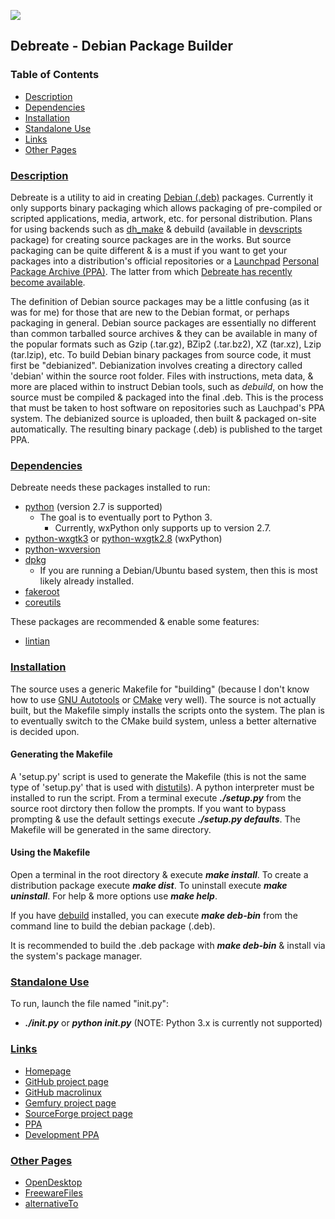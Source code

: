 ![][icon]

## Debreate - Debian Package Builder


### Table of Contents
* [Description](#description)
* [Dependencies](#dependencies)
* [Installation](#installation)
* [Standalone Use](#standalone-use)
* [Links](#links)
* [Other Pages](#other-pages)


### [Description](#table-of-contents)

Debreate is a utility to aid in creating [Debian (.deb)][wiki.deb] packages. Currently it only supports binary packaging which allows packaging of pre-compiled or scripted applications, media, artwork, etc. for personal distribution. Plans for using backends such as [dh_make][pkg.dh-make] & debuild (available in [devscripts][pkg.devscripts] package) for creating source packages are in the works. But source packaging can be quite different & is a must if you want to get your packages into a distribution's official repositories or a [Launchpad][launchpad] [Personal Package Archive (PPA)][wiki.ppa]. The latter from which [Debreate has recently become available][ppa.debreate].

The definition of Debian source packages may be a little confusing (as it was for me) for those that are new to the Debian format, or perhaps packaging in general. Debian source packages are essentially no different than common tarballed source archives & they can be available in many of the popular formats such as Gzip (.tar.gz), BZip2 (.tar.bz2), XZ (tar.xz), Lzip (tar.lzip), etc. To build Debian binary packages from source code, it must first be "debianized". Debianization involves creating a directory called 'debian' within the source root folder. Files with instructions, meta data, & more are placed within to instruct Debian tools, such as *debuild*, on how the source must be compiled & packaged into the final .deb. This is the process that must be taken to host software on repositories such as Lauchpad's PPA system. The debianized source is uploaded, then built & packaged on-site automatically. The resulting binary package (.deb) is published to the target PPA.


### [Dependencies](#table-of-contents)

Debreate needs these packages installed to run:
* [python][pkg.python] (version 2.7 is supported)
    * The goal is to eventually port to Python 3.
        * Currently, wxPython only supports up to version 2.7.
* [python-wxgtk3][pkg.python-wxgtk3] or [python-wxgtk2.8][pkg.python-wxgtk2.8] (wxPython)
* [python-wxversion][pkg.python-wxversion]
* [dpkg][pkg.dpkg]
    * If you are running a Debian/Ubuntu based system, then this is most likely already installed.
* [fakeroot][pkg.fakeroot]
* [coreutils][pkg.coreutils]

These packages are recommended & enable some features:
* [lintian][pkg.lintian]


### [Installation](#table-of-contents)

The source uses a generic Makefile for "building" (because I don't know how to use [GNU Autotools][gnu-autotools] or [CMake][cmake] very well). The source is not actually built, but the Makefile simply installs the scripts onto the system. The plan is to eventually switch to the CMake build system, unless a better alternative is decided upon.

#### Generating the Makefile

A 'setup.py' script is used to generate the Makefile (this is not the same type of 'setup.py' that is used with [distutils][]). A python interpreter must be installed to run the script. From a terminal execute ***./setup.py*** from the source root dirctory then follow the prompts. If you want to bypass prompting & use the default settings execute ***./setup.py defaults***. The Makefile will be generated in the same directory.

#### Using the Makefile

Open a terminal in the root directory & execute ***make install***. To create a distribution package execute ***make dist***. To uninstall execute ***make uninstall***. For help & more options use ***make help***.

If you have [debuild][pkg.devscripts] installed, you can execute ***make deb-bin*** from the command line to build the debian package (.deb).



It is recommended to build the .deb package with ***make deb-bin*** & install via the system's package manager.


### [Standalone Use](#table-of-contents)

To run, launch the file named "init.py":
* ***./init.py*** or ***python init.py*** (NOTE: Python 3.x is currently not supported)


### [Links](#table-of-contents)
* [Homepage](https://antumdeluge.github.io/debreate-web)
* [GitHub project page](https://github.com/AntumDeluge/debreate)
* [GitHub macrolinux](https://github.com/macrolinux/debreate)
* [Gemfury project page](https://gemfury.com/beebox/deb:debreate)
* [SourceForge project page](https://sourceforge.net/projects/debreate)
* [PPA][ppa.debreate]
* [Development PPA][ppa.debreate-dev]


### [Other Pages](#table-of-contents)
* [OpenDesktop](https://www.opendesktop.org/content/show.php?content=101776)
* [FreewareFiles](http://www.freewarefiles.com/Debreate_program_56557.html)
* [alternativeTo](http://alternativeto.net/software/debreate/)



[icon]: bitmaps/debreate64.png

[launchpad]: https://launchpad.net/
[wxpython]: https://wxpython.org/

[wiki.deb]: https://en.wikipedia.org/wiki/Deb_(file_format)
[wiki.makefile]: https://en.wikipedia.org/wiki/Makefile
[wiki.ppa]: https://en.wikipedia.org/wiki/Personal_Package_Archive
[wiki.superuser]: https://en.wikipedia.org/wiki/Superuser

[src.debreate-unstable]: https://github.com/AntumDeluge/debreate/tree/unstable

[ppa.debreate]: https://launchpad.net/~antumdeluge/+archive/ubuntu/debreate
[ppa.debreate-dev]: https://launchpad.net/~antumdeluge/+archive/ubuntu/debreate-dev

[pkg.coreutils]: http://packages.ubuntu.com/coreutils
[pkg.devscripts]: http://packages.ubuntu.com/devscripts
[pkg.dh-make]: http://packages.ubuntu.com/dh-make
[pkg.dpkg]: http://packages.ubuntu.com/dpkg
[pkg.fakeroot]: http://packages.ubuntu.com/fakeroot
[pkg.gdebi]: http://packages.ubuntu.com/gdebi
[pkg.gvfs-bin]: http://packages.ubuntu.com/gvfs-bin
[pkg.lintian]: http://packages.ubuntu.com/lintian
[pkg.python]: http://packages.ubuntu.com/python2.7
[pkg.python-wxversion]: http://packages.ubuntu.com/python-wxversion
[pkg.python-wxgtk2.8]: http://packages.ubuntu.com/python-wxgtk2.8
[pkg.python-wxgtk3]: http://packages.ubuntu.com/python-wxgtk3

[ubu.wily.python-wxgtk]: http://packages.ubuntu.com/wily/python-wxgtk2.8

[cmake]: https://cmake.org/
[distutils]: https://wiki.python.org/moin/Distutils
[gnu-autotools]: https://en.wikipedia.org/wiki/GNU_Build_System
